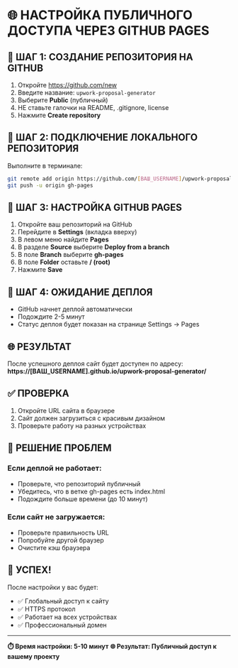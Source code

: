 # 🌐 НАСТРОЙКА ПУБЛИЧНОГО ДОСТУПА ЧЕРЕЗ GITHUB PAGES

## 🎯 ШАГ 1: СОЗДАНИЕ РЕПОЗИТОРИЯ НА GITHUB

1. Откройте https://github.com/new
2. Введите название: `upwork-proposal-generator`
3. Выберите **Public** (публичный)
4. НЕ ставьте галочки на README, .gitignore, license
5. Нажмите **Create repository**

## 🎯 ШАГ 2: ПОДКЛЮЧЕНИЕ ЛОКАЛЬНОГО РЕПОЗИТОРИЯ

Выполните в терминале:
```bash
git remote add origin https://github.com/[ВАШ_USERNAME]/upwork-proposal-generator.git
git push -u origin gh-pages
```

## 🎯 ШАГ 3: НАСТРОЙКА GITHUB PAGES

1. Откройте ваш репозиторий на GitHub
2. Перейдите в **Settings** (вкладка вверху)
3. В левом меню найдите **Pages**
4. В разделе **Source** выберите **Deploy from a branch**
5. В поле **Branch** выберите **gh-pages**
6. В поле **Folder** оставьте **/ (root)**
7. Нажмите **Save**

## 🎯 ШАГ 4: ОЖИДАНИЕ ДЕПЛОЯ

- GitHub начнет деплой автоматически
- Подождите 2-5 минут
- Статус деплоя будет показан на странице Settings → Pages

## 🌐 РЕЗУЛЬТАТ

После успешного деплоя сайт будет доступен по адресу:
**https://[ВАШ_USERNAME].github.io/upwork-proposal-generator/**

## ✅ ПРОВЕРКА

1. Откройте URL сайта в браузере
2. Сайт должен загрузиться с красивым дизайном
3. Проверьте работу на разных устройствах

## 🚨 РЕШЕНИЕ ПРОБЛЕМ

### Если деплой не работает:
- Проверьте, что репозиторий публичный
- Убедитесь, что в ветке gh-pages есть index.html
- Подождите больше времени (до 10 минут)

### Если сайт не загружается:
- Проверьте правильность URL
- Попробуйте другой браузер
- Очистите кэш браузера

## 🎉 УСПЕХ!

После настройки у вас будет:
- ✅ Глобальный доступ к сайту
- ✅ HTTPS протокол
- ✅ Работает на всех устройствах
- ✅ Профессиональный домен

---
**⏱️ Время настройки: 5-10 минут**
**🌐 Результат: Публичный доступ к вашему проекту**
